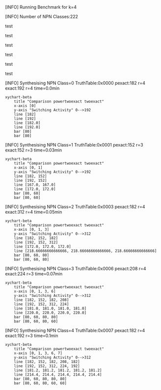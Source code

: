 [INFO] Running Benchmark for k=4

[INFO] Number of NPN Classes:222


test

test

test

test

test

test

[INFO] Synthesising NPN Class=0 TruthTable:0x0000 pexact:182 r=4 exact:192 r=4 time=0.0min 

```mermaid
xychart-beta
    title "Comparison powertwoexact twoexact"
    x-axis [0]
    y-axis "Switching Activity" 0-->192
    line [182]
    line [192]
    line [182.0]
    line [192.0]
    bar [80]
    bar [80]
```

[INFO] Synthesising NPN Class=1 TruthTable:0x0001 pexact:152 r=3 exact:152 r=3 time=0.03min 

```mermaid
xychart-beta
    title "Comparison powertwoexact twoexact"
    x-axis [0, 1]
    y-axis "Switching Activity" 0-->192
    line [182, 152]
    line [192, 152]
    line [167.0, 167.0]
    line [172.0, 172.0]
    bar [80, 60]
    bar [80, 60]
```

[INFO] Synthesising NPN Class=2 TruthTable:0x0003 pexact:182 r=4 exact:312 r=4 time=0.05min 

```mermaid
xychart-beta
    title "Comparison powertwoexact twoexact"
    x-axis [0, 1, 3]
    y-axis "Switching Activity" 0-->312
    line [182, 152, 182]
    line [192, 152, 312]
    line [172.0, 172.0, 172.0]
    line [218.66666666666666, 218.66666666666666, 218.66666666666666]
    bar [80, 60, 80]
    bar [80, 60, 80]
```

[INFO] Synthesising NPN Class=3 TruthTable:0x0006 pexact:208 r=4 exact:224 r=3 time=0.07min 

```mermaid
xychart-beta
    title "Comparison powertwoexact twoexact"
    x-axis [0, 1, 3, 6]
    y-axis "Switching Activity" 0-->312
    line [182, 152, 182, 208]
    line [192, 152, 312, 224]
    line [181.0, 181.0, 181.0, 181.0]
    line [220.0, 220.0, 220.0, 220.0]
    bar [80, 60, 80, 80]
    bar [80, 60, 80, 60]
```

[INFO] Synthesising NPN Class=4 TruthTable:0x0007 pexact:182 r=4 exact:192 r=3 time=0.1min 

```mermaid
xychart-beta
    title "Comparison powertwoexact twoexact"
    x-axis [0, 1, 3, 6, 7]
    y-axis "Switching Activity" 0-->312
    line [182, 152, 182, 208, 182]
    line [192, 152, 312, 224, 192]
    line [181.2, 181.2, 181.2, 181.2, 181.2]
    line [214.4, 214.4, 214.4, 214.4, 214.4]
    bar [80, 60, 80, 80, 80]
    bar [80, 60, 80, 60, 60]
```

